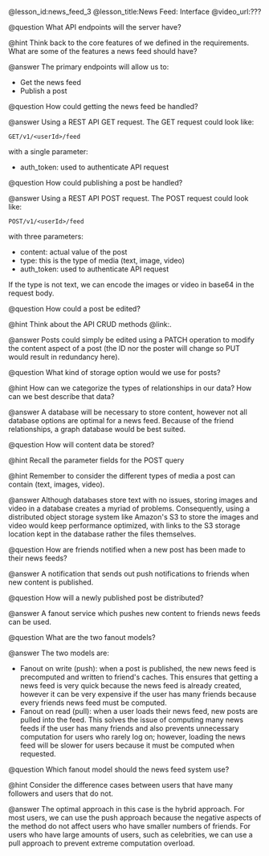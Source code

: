@lesson_id:news_feed_3
@lesson_title:News Feed: Interface
@video_url:???

@question What API endpoints will the server have?

@hint Think back to the core features of we defined in the requirements. What are some of the features a news feed should have?

@answer The primary endpoints will allow us to:
- Get the news feed
- Publish a post


@question How could getting the news feed be handled?

@answer Using a REST API GET request. The GET request could look like:

`GET/v1/<userId>/feed`

with a single parameter:
- auth_token: used to authenticate API request


@question How could publishing a post be handled?

@answer Using a REST API POST request. The POST request could look like:

`POST/v1/<userId>/feed`

with three parameters:
- content: actual value of the post
- type: this is the type of media (text, image, video)
- auth_token: used to authenticate API request

If the type is not text, we can encode the images or video in base64 in the request body.


@question How could a post be edited?

@hint Think about the API CRUD methods @link:[](api1).

@answer Posts could simply be edited using a PATCH operation to modify the content aspect of a post (the ID nor the poster will change so PUT would result in redundancy here).


@question What kind of storage option would we use for posts?

@hint How can we categorize the types of relationships in our data? How can we best describe that data?

@answer A database will be necessary to store content, however not all database options are optimal for a news feed. Because of the friend relationships, a graph database would be best suited.


@question How will content data be stored?

@hint Recall the parameter fields for the POST query

@hint Remember to consider the different types of media a post can contain (text, images, video).

@answer Although databases store text with no issues, storing images and video in a database creates a myriad of problems. Consequently, using a distributed object storage system like Amazon's S3 to store the images and video would keep performance optimized, with links to the S3 storage location kept in the database rather the files themselves.


@question How are friends notified when a new post has been made to their news feeds?

@answer A notification that sends out push notifications to friends when new content is published.


@question How will a newly published post be distributed?

@answer A fanout service which pushes new content to friends news feeds can be used.


@question What are the two fanout models?

@answer The two models are:
- Fanout on write (push): when a post is published, the new news feed is precomputed and written to friend's caches. This ensures that getting a news feed is very quick because the news feed is already created, however it can be very expensive if the user has many friends because every friends news feed must be computed.
- Fanout on read (pull): when a user loads their news feed, new posts are pulled into the feed. This solves the issue of computing many news feeds if the user has many friends and also prevents unnecessary computation for users who rarely log on; however, loading the news feed will be slower for users because it must be computed when requested.


@question Which fanout model should the news feed system use?

@hint Consider the difference cases between users that have many followers and users that do not.

@answer The optimal approach in this case is the hybrid approach. For most users, we can use the push approach because the negative aspects of the method do not affect users who have smaller numbers of friends. For users who have large amounts of users, such as celebrities, we can use a pull approach to prevent extreme computation overload.